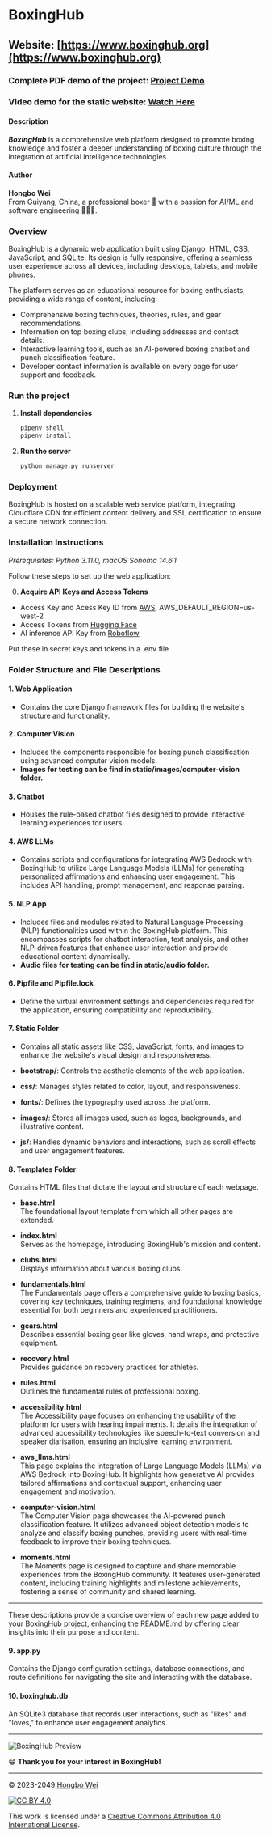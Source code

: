 # BoxingHub

## Website: [https://www.boxinghub.org](https://www.boxinghub.org)

### Complete PDF demo of the project: [Project Demo](https://drive.google.com/file/d/1RCXj8eFnj7AJ7g_S6-cP1TJ7YWzh98CX/view?usp=sharing)

### Video demo for the static website: [Watch Here](https://youtu.be/9yuzUpK1MCM)

#### Description
**_BoxingHub_** is a comprehensive web platform designed to promote boxing knowledge and foster a deeper understanding of boxing culture through the integration of artificial intelligence technologies.

#### Author
**Hongbo Wei**  
From Guiyang, China, a professional boxer 🥊 with a passion for AI/ML and software engineering 👨🏻‍💻.

### Overview

BoxingHub is a dynamic web application built using Django, HTML, CSS, JavaScript, and SQLite. Its design is fully responsive, offering a seamless user experience across all devices, including desktops, tablets, and mobile phones.

The platform serves as an educational resource for boxing enthusiasts, providing a wide range of content, including:

- Comprehensive boxing techniques, theories, rules, and gear recommendations.
- Information on top boxing clubs, including addresses and contact details.
- Interactive learning tools, such as an AI-powered boxing chatbot and punch classification feature.
- Developer contact information is available on every page for user support and feedback.

### Run the project
1. **Install dependencies**  
   ```bash
   pipenv shell
   pipenv install
   ```

2. **Run the server**  
   ```bash
   python manage.py runserver
   ```

### Deployment

BoxingHub is hosted on a scalable web service platform, integrating Cloudflare CDN for efficient content delivery and SSL certification to ensure a secure network connection.

### Installation Instructions

*Prerequisites: Python 3.11.0, macOS Sonoma 14.6.1*

Follow these steps to set up the web application:

0. **Acquire API Keys and Access Tokens**
- Access Key and Acess Key ID from [AWS](https://aws.amazon.com/), AWS_DEFAULT_REGION=us-west-2
- Access Tokens from [Hugging Face](https://huggingface.co/)
- AI inference API Key from [Roboflow](https://roboflow.com/)

Put these in secret keys and tokens in a .env file

### Folder Structure and File Descriptions

#### 1. **Web Application**  
- Contains the core Django framework files for building the website's structure and functionality.

#### 2. **Computer Vision**  
- Includes the components responsible for boxing punch classification using advanced computer vision models.
- **Images for testing can be find in static/images/computer-vision folder.**

#### 3. **Chatbot**  
- Houses the rule-based chatbot files designed to provide interactive learning experiences for users.

#### 4. **AWS LLMs** 
- Contains scripts and configurations for integrating AWS Bedrock with BoxingHub to utilize Large Language Models (LLMs) for generating personalized affirmations and enhancing user engagement. This includes API handling, prompt management, and response parsing.

#### 5. **NLP App** 
- Includes files and modules related to Natural Language Processing (NLP) functionalities used within the BoxingHub platform. This encompasses scripts for chatbot interaction, text analysis, and other NLP-driven features that enhance user interaction and provide educational content dynamically.
- **Audio files for testing can be find in static/audio folder.**

#### 6. **Pipfile and Pipfile.lock**  
- Define the virtual environment settings and dependencies required for the application, ensuring compatibility and reproducibility.

#### 7. **Static Folder**  
- Contains all static assets like CSS, JavaScript, fonts, and images to enhance the website's visual design and responsiveness.

- **bootstrap/**: Controls the aesthetic elements of the web application.
- **css/**: Manages styles related to color, layout, and responsiveness.
- **fonts/**: Defines the typography used across the platform.
- **images/**: Stores all images used, such as logos, backgrounds, and illustrative content.
- **js/**: Handles dynamic behaviors and interactions, such as scroll effects and user engagement features.

#### 8. **Templates Folder**  
Contains HTML files that dictate the layout and structure of each webpage.

- **base.html**  
The foundational layout template from which all other pages are extended.
- **index.html**  
Serves as the homepage, introducing BoxingHub's mission and content.

- **clubs.html**  
Displays information about various boxing clubs.
- **fundamentals.html**  
The Fundamentals page offers a comprehensive guide to boxing basics, covering key techniques, training regimens, and foundational knowledge essential for both beginners and experienced practitioners.
- **gears.html**  
Describes essential boxing gear like gloves, hand wraps, and protective equipment.
- **recovery.html**  
Provides guidance on recovery practices for athletes.
- **rules.html**  
Outlines the fundamental rules of professional boxing.

- **accessibility.html**  
The Accessibility page focuses on enhancing the usability of the platform for users with hearing impairments. It details the integration of advanced accessibility technologies like speech-to-text conversion and speaker diarisation, ensuring an inclusive learning environment.
- **aws_llms.html**  
This page explains the integration of Large Language Models (LLMs) via AWS Bedrock into BoxingHub. It highlights how generative AI provides tailored affirmations and contextual support, enhancing user engagement and motivation.
- **computer-vision.html**  
The Computer Vision page showcases the AI-powered punch classification feature. It utilizes advanced object detection models to analyze and classify boxing punches, providing users with real-time feedback to improve their boxing techniques.



- **moments.html**  
The Moments page is designed to capture and share memorable experiences from the BoxingHub community. It features user-generated content, including training highlights and milestone achievements, fostering a sense of community and shared learning.

---

These descriptions provide a concise overview of each new page added to your BoxingHub project, enhancing the README.md by offering clear insights into their purpose and content.

#### 9. **app.py**  
Contains the Django configuration settings, database connections, and route definitions for navigating the site and interacting with the database.

#### 10. **boxinghub.db**  
An SQLite3 database that records user interactions, such as "likes" and "loves," to enhance user engagement analytics.

---

![BoxingHub Preview](static/images/preview.png "BoxingHub")

😁 **Thank you for your interest in BoxingHub!**

---

© 2023-2049 [Hongbo Wei](https://github.com/hongbo-weia)

[![CC BY 4.0][cc-by-image]][cc-by]

This work is licensed under a [Creative Commons Attribution 4.0 International License][cc-by].

[cc-by]: http://creativecommons.org/licenses/by/4.0/
[cc-by-image]: https://i.creativecommons.org/l/by/4.0/88x31.png
[cc-by-shield]: https://img.shields.io/badge/License-CC%20BY%204.0-lightgrey.svg
